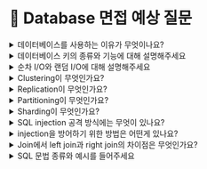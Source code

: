 # 💾 Database 면접 예상 질문


<details>
<summary>데이터베이스를 사용하는 이유가 무엇이나요?</summary>

데이터베이스를 사용하기 전에는 파일 시스템을 이용하여 데이터 관리를 했습니다. 

파일 시스템은 응용 프로그램마다 하나의 독립된 데이터 파일을 사용합니다. 그렇기 때문에 한 시스템 내에 데이터가 중복 저장되는 문제가 발생합니다. 또한 응용 프로그램과 데이터 파일의 상호 의존 관계를 갖기 때문에 데이터 파일의 구조가 변경되면 응용 프로그램의 구조 또한 변경해야합니다.

한 시스템에 데이터가 중복 저장되는 파일 시스템은 여러 문제를 야기하는데요. 먼저 하나의 사실만을 나타내도록 일관성을 유지하기 어렵습니다. 그리고 중복 데이터들에 같은 수준의 보안을 유지하기 힘듭니다. 또한 하나의 데이터 파일을 여러 응용 프로그램이 사용하는 상황에서 한 응용 프로그램이 해당 데이터 파일을 사용하고 있다면, 다른 프로그램은 접근하지 못합니다.

위와 같은 파일 시스템의 문제로 여러 응용 프로그램이 특정 데이터를 공유하고, 최소한의 중복으로 저장된 데이터의 집합인 “데이터베이스”가 등장했습니다.

</details>



<details>
<summary>데이터베이스 키의 종류와 기능에 대해 설명해주세요</summary>

데이터베이스에서 키란 검색이나 정렬시에 튜플을 구분할 수 있는 어트리뷰트입니다.

키의 종류에는 슈퍼키, 후보키, 기본키, 대체키, 복합키, 외래키가 있습니다.

1. 슈퍼키는 유일성을 만족하는 어트리뷰트입니다. 유일성을 가진 어트리뷰트는 모든 레코드에서 중복된 값이 없는 어트리뷰트입니다.
2. 후보키는 유일성과 최소성을 만족하는 어트리뷰트입니다. 최소한의 어트리뷰트들로 레코드를 유일하게 구별할 수 있는 속성을 최소성이라고 합니다.
3. 기본키는 유일성과 최소성을 가지며 NULL 값을 가지지 못하는 어트리뷰트입니다. 후보키 가운데 선택된 어트리뷰트라고 할 수 있습니다.
4. 대체키는 후보키 중에서 기본키로 선택된 것들을 제외한 모든 키를 말합니다.
5. 복합키는 한 개 이상의 속성을 포함하는 키를 말합니다.
6. 외래키는 한 테이블에서 다른 테이블의 레코드(튜플)을 참조하기 위해 사용되는 키입니다.

[정리]

- 슈퍼키 = 유일성 만족하는 키
    - 후보키 = 슈퍼키 + 최소성 만족하는 키
        - 기본키 = 후보키 중 선택된 키 = 유일성 + 최소성 + not null = 특정 레코드 구분가능
            - 대체키 = 후보키 - 기본키 = 나머지 키들
- 복합키 = 1 이상의 속성으로 이뤄진 키 = {속성1, .. }
- 외래키 = 다른 테이블의 레코드를 참조하는 키

</details>



<details>
<summary>순차 I/O와 랜덤 I/O에 대해 설명해주세요</summary>

순차 io 란 물리적으로 인접한 데이터를 차례대로 읽는 방식입니다. 따라서 랜덤 io에 비해 큰 처리량을 갖습니다. 순차 io 방식으로 원하는 데이터를 찾기 위해선 full scan을 해야합니다.

랜덤 io란 디스크의 여러 부분에 흩어져 있는 데이터를 읽는 방식입니다. 인접하지 않는 데이터를 읽기 때문에 디스크 헤드가 무작위로 움직입니다. 이는 결국 성능 저하를 야기합니다.

서버 기반의 환경에서는 모든 io를 순차 io로 수행하는것이 불가능합니다. 따라서 하나의 디스크에 여러 데이터를 저장하는 것 보다 여러 디스크에 적은 데이터를 매핑하여 랜덤 엑세스가 최소화 되도록 하는 대응 방식이 있습니다.

</details>

<details>
<summary>Clustering이 무엇인가요?</summary>

데이터베이스 서버에 문제가 발생할 경우에 대비하기 위해 데이터베이스 서버를 여러대로 나누는 기법입니다.

1. active - active 방식으로 여러 대로 나누는 서버를 동작 상태로 두는 방식이 있습니다.
    
    이 방식은 무중단 서비스를 제공할 수 있습니다. 또한 서버 2대가 운영되기 때문에 리소스를 많이 사용하지만 성능적인 측면에 이득이 있습니다. 
    
    하지만 여러 서버가 하나의 저장소에 접근하기 때문에 병목현상이 발생한다는 문제가 있습니다.
    
2. active -standby 방식이 있습니다.
    
    하나의 서버만 운용하고 나머지는 standby로 두는 방식입니다.
    
    따라서 active-active 방식에서 나타나는 병목 현상이 없지만, standby에서 active로 전환하는데 시간이 오래 걸린다는 단점이 있습니다.
    

</details>


<details>
<summary>Replication이 무엇인가요?</summary>

저장된 데이터 손실문제를 해결하기 위해 여러 데이터베이스에 원본 데이터를 복제하는 기법입니다.

원본 데이터를 저장하는 데이터베이스를 primary db라 칭하고 복제 데이터를 백업할 용도의 데이터를 secondary db라고 합니다.

사용자가 crud 요청을 primary db로 보내면 변경된 데이터를 secondary db에 동기화하면서 데이터 일관성을 유지합니다.

또한 secondary db는 백업용도 외에 조회 용도로도 사용할 수 있기 때문에 부하를 분산시킬 수 있습니다.

replication 을 사용하는 이유는

1. 데이터 유실을 막기 위해 사용합니다
2. 또한 primary db가 문제가 생길 경우, secondary db가 그 역할을 대신할 수 있기 때문에 장애 대응을 할 수 있습니다.
3. 여러대의 데이터베이스를 사용하기 때문에 물리적인 거리 차이로 인한 응답 지연 시간을 줄일 수 있습니다.

replication은 primary db에서 secondary db로 데이터를 동기화하는 작업이 필요합니다. 이 때 걸리는 시간을 replication lag이라고 칭합니다.

replica가 많으면 replication lag 시간이 길어지기 때문에, 시간차로 primary db와 secondary db에 동일 데이터를 조회할 경우 결과가 상이할 수 있기 때문에 데이터 일관성을 100% 지키지 못합니다.

</details>


<details>
<summary>Partitioning이 무엇인가요?</summary>

하나의 큰 테이블을 파티션이라는 작은 단위로 나누는 기법입니다.

데이터의 규모가 커지면서 하나의 데이터베이스에 용량이 큰 테이블이 존재하면 성능 이슈가 발생합니다. 이에 대응하기 위해 큰 테이블을 작은 테이블로 작게 쪼개는 파티셔닝 기법이 등장했습니다.

파티셔닝을 하면, full scan 시 탐색 범위를 줄여 성능을 향상시킬 수있습니다.

또한 테이블을 물리적으로 쪼개기 때문에 전체 데이터의 훼손 가능성을 줄여줍니다.

다만 join연산에 대한 비용이 증가한다는 단점이 있습니다.

파티셔닝에는 vertical partitioning, horizontal partitioning 이 있습니다.

1. 수직 파티셔닝이란 용량이 큰 데이터나 민감한 데이터를 담는 attritbute를 독립적인 테이블로 나누는 작업입니다.
2. 수평 파티셔닝이란 스키마가 동일한 테이블을 나누어 저장하는 것을 말합니다. 즉, 스키마가 동일한 테이블이 두개 생기는 것입니다. 이는 sharding과 동일한 개념으로 여길 수 있습니다.

</details>


<details>
<summary>Sharding이 무엇인가요?</summary>

테이블을 행 단위로 나누어서 여러 샤드에 저장하는 방식입니다. 샤드란 샤딩을 통해 나누어진 블록 구간을 말합니다.

이후에 샤드 키를 통해 샤드를 선택하여 데이터를 저장합니다.

샤드를 선택하는 방식은 hash sharding, dynamic sharding, entity group이 있습니다.

해시 샤딩은 해시 함수를 이용하여 데이터를 저장할 샤드를 고르는 방식입니다. 구현이 쉽지만 샤드를 확장할 경우 바람직하지 않는 방법입니다. (해시 함수가 변하여 기존 방식과 다른 저장 방식을 갖게 됩니다)

해시 샤딩의 확장성 문제를 해결하기 위해 다이나믹 샤딩 방식이 등장했습니다. locator service라는 테이블 정보 기반으로 샤드 키를 결정하기 때문에 샤드 확장에 문제가 없습니다. 

다만 locator service가 유실되면 샤드를 고르는데 문제가 발생합니다.

이 두 샤딩 방식은 key-value 쌍의 데이터를 저장하는 NoSQL 데이터베이스에 적합합니다.

데이터간에 관계를 맺는 관계형 데이터베이스에 적합한 샤딩 방식에는 엔티티 그룹이 있습니다. 하나의 샤드 속에 연관된 데이터만 모아두기 때문에 쿼리가 효율적이지만 다른 샤드 내의 엔티티와 연관된 데이터를 조회할 경우 비효율적입니다.

</details>

<details>
<summary>SQL injection 공격 방식에는 무엇이 있나요?</summary>
sql injection 공격 방식에는 두 가지가 존재합니다. 첫 번째는 인증 우회 두 번째는 데이터 노출이 있습니다.

인증 우회는 쿼리를 요청할 때 특정 조건문을 항상 true로 반환하게 쿼리문을 조작하여 보내서 비정상적인 동작을 하도록 조작하는 공격방식입니다.

데이터 노출은 시스템에서 발생하는 에러 메시지를 이용해 공격하는 방법이다. 보통 에러는 개발자가 버그를 수정하는 면에서 도움을 받을 수 있는 존재인데, 해커들은 이를 역이용해 악의적인 구문을 삽입하여 에러를 유발시킨다.

</details>


<details>
<summary>injection을 방어하기 위한 방법은 어떤게 있나요?</summary>

첫 번째로 input값을 받을 시에 특수문자 검사를 진행하는 것 입니다. 로그인 시에 검증 로직을 추가하여 특수문자가 포함되어 있을 시에 요청을 거부하는 방식입니다. 두 번째는 sql 서버 오류시 오류메시지를 감추는 방식입니다. view를 활용해서 사용자가 오류 발생시 메시지를 확인 할 수 없게하여 데이터 노출을 방지합니다. 마지막으로 prepare statement를 이용하는 방법이 있습니다. prepare statement는 서버 측에서 필터링 과정을 거쳐 특수문자를 escaping하는 방식입니다. 이를 통해서 인증 공격을 방지할 수 있습니다.

</details>


<details>
<summary>Join에서 left join과 right join의 차이점은 무엇인가요?</summary>
left join은 a, b 집합이 있을 때, 조인을 진행한후에 교집합을 포함하여 오른쪽테이블에서 null값을 포함하여 결과를 반환하지만, right join은  기준테이블의 오른쪽으로 join하여 데이터를 조회하기때문에 join의 결과 값중에서 왼쪽 데이터가 널인 결과 값도 함께 반환합니다.

</details>



<details>
<summary>SQL 문법 종류와 예시를 들어주세요</summary>
DDL은 (data definition Language) 데이터 정의 언어입니다. 각 릴레이션을 정의하기 위해 존재합니다. alter, drop create table로 릴레이션을 삭제, 생성 및 릴레이션 전환을 합니다. DML은 데이터 조작 언어로 insert, select update가 있고 데이터를 관리하며 각 테이블을 조회 삽입, 갱신합니다. 마지막으로 DCL은 데이터 제어 언어로 사용자별로 데이터의 권한을 다루기 위한 언어로 revoke grant가 있습니다.

<!-- </details>


<details>
<summary></summary>


</details>


<details>
<summary></summary>


</details> -->